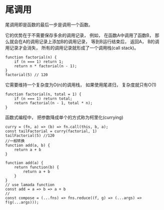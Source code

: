 # 尾调用

尾调用即是函数的最后一步是调用一个函数。 

它的优势在于不需要保存多余的调用记录， 例如， 在函数A中调用了函数B， 那么就会在A的调用记录上添加B的调用记录， 等到B运行结束后， 返回A， B的调用记录才会消失， 所有的调用记录就形成了一个调用栈(call stack)。 

    function factorial(n) {
        if (n === 1) return 1; 
        return n * factorial(n - 1); 
    }
    factorial(5) // 120

它需要维持一个复杂度为O(n)的调用栈， 如果使用尾递归， 复杂度就只有O(1)

    function factorial(n, total = 1) {
        if (n === 1) return total; 
        return factorial(n - 1, total * n); 
    }

函数式编程中， 把参数降成单个的方式称为柯里化(currying)

    curry = (fn, a) => (b) => fn.call(this, b, a); 
    const tailFactorial = curry(factorial, 1)
    tailFactorial(5) //120
    //一般转换
    function add(a, b) {
        return a + b
    }

    function add(a) {
        return function(b) {
            return a + b
        }
    }
    // use lamada function
    const add = a => b => a + b
    //
    const compose = (...fns) => fns.reduce((f, g) => (...args) => f(g(...args))); 

